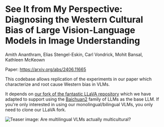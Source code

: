 # See It from My Perspective: Diagnosing the Western Cultural Bias of Large Vision-Language Models in Image Understanding

Amith Ananthram, Elias Stengel-Eskin, Carl Vondrick, Mohit Bansal, Kathleen McKeown

Paper: https://arxiv.org/abs/2406.11665

This codebase allows replication of the experiments in our paper which characterize and root cause Western bias in VLMs.  

It depends on [our fork of the fantastic LLaVA repository](https://github.com/amith-ananthram/mLLaVA/tree/main?tab=readme-ov-file) which we have adapted to support using the [Baichuan2](Baichuan2) family of LLMs as the base LLM.  If you're only interested in using our monolingual/bilingual VLMs, you only need to clone our LLaVA fork.

![Teaser image: Are multilingual VLMs actually multicultural?](figures/teaser.png "Are multilingual VLMs actually multicultural?")

